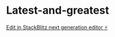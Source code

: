 # Latest-and-greatest

[Edit in StackBlitz next generation editor ⚡️](https://stackblitz.com/~/github.com/gonzalezcreative/Latest-and-greatest)